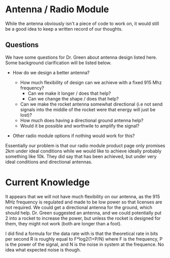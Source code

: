 # Antenna / Radio Module 
While the antenna obviously isn't a piece of code to work on, it would still be a good idea to keep a written record of our thoughts.

## Questions
We have some questions for Dr. Green about antenna design listed here. Some background clarification will be listed below.
- How do we design a better antenna?
  - How much flexibility of design can we achieve with a fixed 915 Mhz frequency?
    - Can we make it longer / does that help?
    - Can we change the shape / does that help?
  - Can we make the rocket antenna somewhat directional (i.e not send signals into the middle of the rocket were that energy will just be lost)?
  - How much does having a directional ground antenna help?
  - Would it be possible and worthwile to amplify the signal?

- Other radio module options if nothing would work for this?

Essentially our problem is that our radio module product page only promises 2km under ideal conditions while we would like to achieve ideally probably something like 10k. They did say that has been achieved, but under very ideal conditions and directional antennas.

# Current Knowledge
It appears that we will not have much flexibility on our antenna, as the 915 MHz frequency is regulated and made to be low power so that licenses are not required. We could get a directional antenna for the ground, which should help. Dr. Green suggested an antenna, and we could potentially put 2 into a rocket to increase the power, but unless the rocket is designed for them, they might not work (both are longer than a  foot). 

I did find a formula for the data rate with is that the theoretical rate in bits per second R is roughly equal to F*log2(1+P/N) where F is the frequency, P is the power of the signal, and N is the noise in system at the frequence. No idea what expected noise is though.